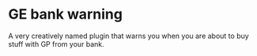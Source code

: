 # GE bank warning

A very creatively named plugin that warns you when you are about to buy stuff with GP from your bank.